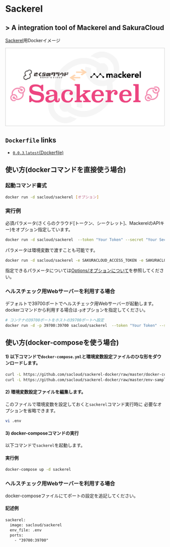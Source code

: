 
# Sackerel

## > A integration tool of Mackerel and SakuraCloud

[Sackerel](https://github.com/sacloud/sackerel)用Dockerイメージ

![logo.png](logo.png "logo.png")


## `Dockerfile` links

- [`0.0.3`,`latest`(Dockerfile)](https://github.com/sacloud/sackerel-docker/tree/master/0.0.3/)

## 使い方(dockerコマンドを直接使う場合)

### 起動コマンド書式

```bash
docker run -d sacloud/sackerel [オプション]
```

### 実行例

必須パラメータ(さくらのクラウド[トークン、シークレット]、MackerelのAPIキー)をオプション指定しています。

```bash
docker run -d sacloud/sackerel  --token "Your Token" --secret "Your Secret" --apikey "Your APIKey"
```

パラメータは環境変数で渡すことも可能です。

```bash
docker run -d sacloud/sackerel -e SAKURACLOUD_ACCESS_TOKEN -e SAKURACLOUD_ACCESS_TOKEN_SECRET -e MACKEREL_APIKEY
```


指定できるパラメータについては[Options/オプションについて](https://github.com/sacloud/sackerel/raw/master/docs/Options.md)を参照してください。

### ヘルスチェック用Webサーバーを利用する場合

デフォルトで39700ポートでヘルスチェック用Webサーバーが起動します。
dockerコマンドから利用する場合は`-p`オプションを指定してください。

```bash
# コンテナの39700ポートをホストの39700ポートへ設定
docker run -d -p 39700:39700 sacloud/sackerel  --token "Your Token" --secret "Your Secret" --apikey "Your APIKey"
```



## 使い方(docker-composeを使う場合)

#### 1) 以下コマンドで`docker-compose.yml`と環境変数設定ファイルのひな形をダウンロードします。

```bash
curl -L https://github.com/sacloud/sackerel-docker/raw/master/docker-compose.yml > docker-compose.yml
curl -L https://github.com/sacloud/sackerel-docker/raw/master/env-sample > .env
```

#### 2) 環境変数設定ファイルを編集します。

このファイルで環境変数を設定しておくと`sackerel`コマンド実行時に
必要なオプションを省略できます。

```bash
vi .env
```

#### 3) docker-composeコマンドの実行

以下コマンドで`sackerel`を起動します。

#### 実行例

```bash
docker-compose up -d sackerel
```

### ヘルスチェック用Webサーバーを利用する場合

docker-composeファイルにてポートの設定を追記してください。

#### 記述例

```
sackerel:
  image: sacloud/sackerel
  env_file: .env
  ports:
    - "39700:39700"
```
